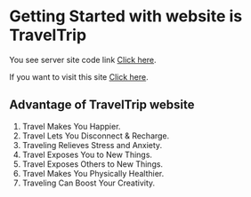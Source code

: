 # Getting Started with website is TravelTrip

You see server site code link [Click here](https://github.com/shakilmia8/assignment-11-server).

If you want to visit this site [Click here](https://assignment-11-d5732.web.app/).

## Advantage of TravelTrip website

1. Travel Makes You Happier.
2. Travel Lets You Disconnect & Recharge.
3. Traveling Relieves Stress and Anxiety.
4. Travel Exposes You to New Things.
5. Travel Exposes Others to New Things.
6. Travel Makes You Physically Healthier.
7. Traveling Can Boost Your Creativity.
